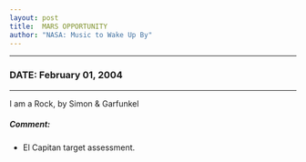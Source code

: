 ```yaml
---
layout: post
title:  MARS OPPORTUNITY
author: "NASA: Music to Wake Up By"
---
```


----
### DATE: February 01, 2004
----
I am a Rock, by Simon & Garfunkel

##### Comment:
* El Capitan target assessment.
